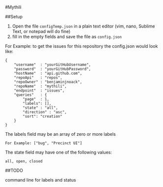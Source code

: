 #Mythili

##Setup

1. Open the file `configTemp.json` in a plain text editor (vim, nano, Sublime Text, or notepad will do fine)
2. fill in the empty fields and save the file as `config.json`

For Example: to get the issues for this repository the config.json would look like:

```
{
	"username"	: "yourGitHubUsername",
	"password"	: "yourGitHubPassword",
	"hostName"	: "api.github.com",
	"repoApi"	: "repos",
	"repoOwner"	: "benjaminjnoack",
	"repoName" 	: "mythili",
	"endpoint"	: "issues",
	"queries"	: {
		"page"	: 1,
		"labels": [],
		"state" : "all",
		"direction" : "asc",
		"sort": "creation"
	}
}
```
The labels field may be an array of zero or more labels

```
For Example: ["bug", "Precinct UI"]
```

The state field may have one of the following values:
```
all, open, closed
```


##TODO

command line for labels and status